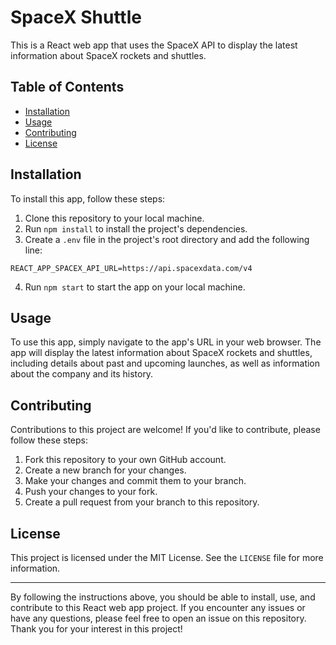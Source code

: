 # SpaceX Shuttle

This is a React web app that uses the SpaceX API to display the latest information about SpaceX rockets and shuttles.

## Table of Contents

- [Installation](#installation)
- [Usage](#usage)
- [Contributing](#contributing)
- [License](#license)

## Installation

To install this app, follow these steps:

1. Clone this repository to your local machine.
2. Run `npm install` to install the project's dependencies.
3. Create a `.env` file in the project's root directory and add the following line:

```text
REACT_APP_SPACEX_API_URL=https://api.spacexdata.com/v4
```

4. Run `npm start` to start the app on your local machine.

## Usage

To use this app, simply navigate to the app's URL in your web browser. The app will display the latest information about SpaceX rockets and shuttles, including details about past and upcoming launches, as well as information about the company and its history.

## Contributing

Contributions to this project are welcome! If you'd like to contribute, please follow these steps:

1. Fork this repository to your own GitHub account.
2. Create a new branch for your changes.
3. Make your changes and commit them to your branch.
4. Push your changes to your fork.
5. Create a pull request from your branch to this repository.

## License

This project is licensed under the MIT License. See the `LICENSE` file for more information.

---

By following the instructions above, you should be able to install, use, and contribute to this React web app project. If you encounter any issues or have any questions, please feel free to open an issue on this repository. Thank you for your interest in this project!
